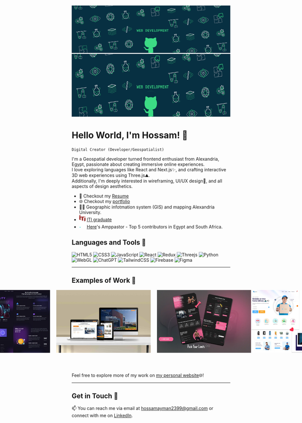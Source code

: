 [![MasterHead](https://github.com/hossam43/hossam43/blob/master/assets/banner.gif)](https://master--hossam-ayman.netlify.app/)
<img src="https://github.com/hossam43/hossam43/blob/master/assets/banner.gif" alt="MasterHead" height="200">
# Hello World, I'm Hossam! 👋
`Digital Creator (Developer/Geospatialist)`

I'm a Geospatial developer turned frontend enthusiast from Alexandria, Egypt, passionate about creating immersive online experiences.<br>I love exploring languages like React and Next.js✨, and crafting interactive 3D web experiences using Three.js⛰️.<br>Additionally, I'm deeply interested in wireframing, UI/UX design🎨, and all aspects of design aesthetics.

- 📝 Checkout my [Resume](https://drive.google.com/uc?export=download&id=1CBSXgMphhHq02Fsm0yIoubw9f337O6oC)
- 🌐 Checkout my [portfolio](https://master--hossam-ayman.netlify.app/)
- 👨‍🎓 Geographic infotmation system (GIS) and mapping Alexandria University.
- <img src="https://github.com/hossam43/hossam43/blob/master/assets/iti.svg" alt="iti logo" width="20" height="20"> [ITI graduate](https://iti.gov.eg/home)
- <img src="https://github.com/hossam43/hossam43/blob/master/assets/here.svg" alt="here logo" width="20" height="20"> [Here](https://www.here.com/)'s Amppastor - Top 5 contributors in Egypt and South Africa.

## Languages and Tools 🧰

![HTML5](https://img.shields.io/badge/html5-%23E34F26.svg?style=for-the-badge&logo=html5&logoColor=white)
![CSS3](https://img.shields.io/badge/css3-%231572B6.svg?style=for-the-badge&logo=css3&logoColor=white)
![JavaScript](https://img.shields.io/badge/javascript-%23323330.svg?style=for-the-badge&logo=javascript&logoColor=%23F7DF1E)
![React](https://img.shields.io/badge/react-%2320232a.svg?style=for-the-badge&logo=react&logoColor=%2361DAFB)
![Redux](https://img.shields.io/badge/redux-%23593d88.svg?style=for-the-badge&logo=redux&logoColor=white)
![Threejs](https://img.shields.io/badge/threejs-black?style=for-the-badge&logo=three.js&logoColor=white)
![Python](https://img.shields.io/badge/python-3670A0?style=for-the-badge&logo=python&logoColor=ffdd54)
![WebGL](https://img.shields.io/badge/WebGL-990000?logo=webgl&logoColor=white&style=for-the-badge)
![ChatGPT](https://img.shields.io/badge/chatGPT-74aa9c?style=for-the-badge&logo=openai&logoColor=white)
![TailwindCSS](https://img.shields.io/badge/tailwindcss-%2338B2AC.svg?style=for-the-badge&logo=tailwind-css&logoColor=white)
![Firebase](https://img.shields.io/badge/firebase-%23039BE5.svg?style=for-the-badge&logo=firebase)
![Figma](https://img.shields.io/badge/figma-%23F24E1E.svg?style=for-the-badge&logo=figma&logoColor=white)
___


## Examples of Work 🎨

<div style="display:flex; justify-content: center; margin-bottom: 32px;">
    <img src="https://github.com/hossam43/hossam43/blob/master/assets/website-ui-2.webp" alt="work example1" width="300" height="200" style="margin-right: 20px;">
    <img src="https://github.com/hossam43/hossam43/blob/master/assets/website-mock-4.jpg" alt="work example2" width="300" height="200" style="margin-right: 20px;">
    <img src="https://raw.githubusercontent.com/hossam43/hossam43/master/assets/website-ui-7.webp" alt="work example3" width="300" height="200">
    <img src="https://raw.githubusercontent.com/hossam43/hossam43/master/assets/website-ui-6.webp" alt="work example4" width="300" height="200">
</div>

<br>

Feel free to explore more of my work on [my personal website](https://master--hossam-ayman.netlify.app/)🌐!
___


## Get in Touch 📧

📫 You can reach me via email at [hossamayman2399@gmail.com](mailto:hossamayman2399@gmail.com) or connect with me on [LinkedIn](https://www.linkedin.com/in/hossam-ayman-/).
